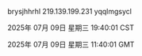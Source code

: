 brysjhhrhl 219.139.199.231 yqqlmgsycl

2025年 07月 09日 星期三 19:40:01 CST

2025年 07月 09日 星期三 11:40:01 GMT
